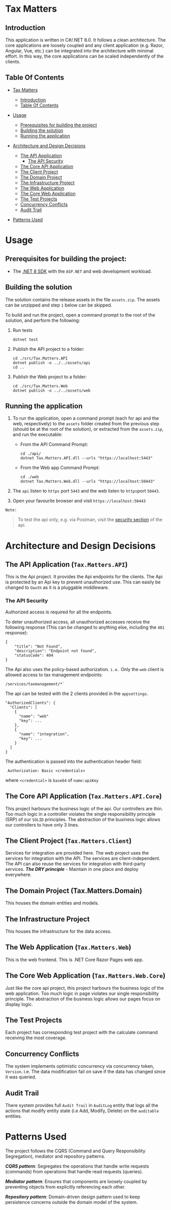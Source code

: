 # Tax Matters

## Introduction

This application is written in C#/.NET 8.0. It follows a clean architecture. The core applications are loosely coupled and any client application (e.g. Razor, Angular, Vue, etc.) can be integrated into the architecture with minimal effort. In this way, the core applications can be scaled independently of the clients.

## Table Of Contents

- [Tax Matters](#Tax-matters)
  - [Introduction](#introduction)
  - [Table Of Contents](#table-of-contents)

- [Usage](#usage)
  - [Prerequisites for building the project](#prerequisites-for-building-the-project)
  - [Building the solution](#building-the-solution)
  - [Running the application](#running-the-application)
- [Architecture and Design Decisions](#architecture-and-design-decisions)
  - [The API Application](#the-api-application-taxmattersapi)
    - [The API Security](#the-api-security)  
  - [The Core API Application](#the-core-api-application-taxmattersapicore)
  - [The Client Project](#the-client-project-taxmattersclient)
  - [The Domain Project](#the-domain-project-taxmattersdomain)
  - [The Infrastructure Project](##the-infrastructure-project)
  - [The Web Application](#the-web-application-taxmattersweb)  
  - [The Core Web Application](#the-core-web-application-taxmatterswebcore)
  - [The Test Projects](#the-test-projects)
  - [Concurrency Conflicts](#concurrency-conflicts)
  - [Audit Trail](#audit-trail)
- [Patterns Used](#patterns-used)

# Usage

## Prerequisites for building the project:
* The [.NET 8 SDK](https://dotnet.microsoft.com/en-us/download/dotnet/8.0) with the `ASP.NET` and web development workload.

## Building the solution

The solution contains the release assets in the file `assets.zip`. The assets can be unzipped and step `1` below can be skipped.

To build and run the project, open a command prompt to the root of the solution, and perform the following: 

1. Run tests

       dotnet test


2. Publish the API project to a folder:

    ```
    cd ./src/Tax.Matters.API
    dotnet publish -o ../../assets/api
    cd ..
    ```

3. Publish the Web project to a folder:

    ```
    cd ./src/Tax.Matters.Web 
    dotnet publish -o ../../assets/web

## Running the application

1. To run the application, open a command prompt (each for api and the web, respectively) to the `assets` folder created from the previous step (should be at the root of the solution), or extracted from the `assets.zip`, and run the executable:

   - From the API Command Prompt:

        ```
        cd ./api/
        dotnet Tax.Matters.API.dll --urls "https://localhost:5443"        
        ```

   - From the Web app Command Prompt:

        ```
        cd ./web
        dotnet Tax.Matters.Web.dll --urls "https://localhost:50443"
        ```

  2. The `api` listen to `https` port `5443` and the web listen to `https`port `50443`.

  3. Open your favourite browser and visit `https://localhost:50443`

  `Note:`

  > To test the api only, e.g. via Postman, visit the [security section](#the-api-security) of the api.

# Architecture and Design Decisions

## The API Application (`Tax.Matters.API`)

This is the Api project. It provides the Api endpoints for the clients. The Api is protected by an Api key to prevent unauthorized use. This can easily be changed to `Oauth` as it is a pluggable middleware.

### The API Security

Authorized access is required for all the endpoints.

To deter unauthorized access, all unauthorized accesses receive the following response (This can be changed to anything else, including the `401` response):

    {
        "title": "Not Found",
        "description": "Endpoint not found",
        "statusCode": 404
    }

The Api also uses the policy-based authorization. `i.e.` Only the `web` client is allowed access to tax management endpoints:

    /services/taxmanagement/*`


The api can be tested with the 2 clients provided in the `appsettings`.

    "AuthorizedClients": {
      "Clients": [
        {
          "name": "web"
          "key": ...
        },
        {
          "name": "integration",
          "key": ...
        }
      ]
    }

 The authentication is passed into the authentication header field:

     Authorization: Basic <credentials>

where `<credential>` is `base64` of `name:apiKey`


## The Core API Application (`Tax.Matters.API.Core`)

This project harbours the business logic of the api. Our controllers are thin. Too much logic in a controller violates the single responsibility principle (SRP) of our `SOLID` principles. The abstraction of the business logic allows our controllers to have only 3 lines.

## The Client Project (`Tax.Matters.Client`)

Services for integration are provided here. The web project uses the services for integration with the API. The services are client-independent. The API can also reuse the services for integration with third-party services. _**The DRY principle**_ - Maintain in one place and deploy everywhere.

## The Domain Project (Tax.Matters.Domain)

This houses the domain entities and models.

## The Infrastructure Project

This houses the infrastructure for the data access.

## The Web Application (`Tax.Matters.Web`)

This is the web frontend. This is .NET Core Razor Pages web app.

## The Core Web Application (`Tax.Matters.Web.Core`)

Just like the core api project, this project harbours the business logic of the web application. Too much logic in page violates our single responsibility principle. The abstraction of the business logic allows our pages focus on display logic.

## The Test Projects

Each project has corresponding test project with the calculate command receiving the most coverage.

## Concurrency Conflicts

The system implements optimistic concurrency via concurrency token, `Version`. i.e. The data modification fail on save if the data has changed since it was queried.

## Audit Trail

There system provides full `Audit Trail` in `AuditLog` entity that logs all the actions that modify entity state (i.e Add, Modify, Delete) on the `auditable` entities.

# Patterns Used

The project follows the CQRS (Command and Query Responsibility Segregation), mediator and repository patterns.

_**CQRS pattern**_: Segregates the operations that handle write requests (commands) from operations that handle read requests (queries). 

_**Mediator pattern**_:  Ensures that components are loosely coupled by preventing objects from explicitly referencing each other.

_**Repository pattern**_: Domain-driven design pattern used to keep persistence concerns outside the domain model of the system.
